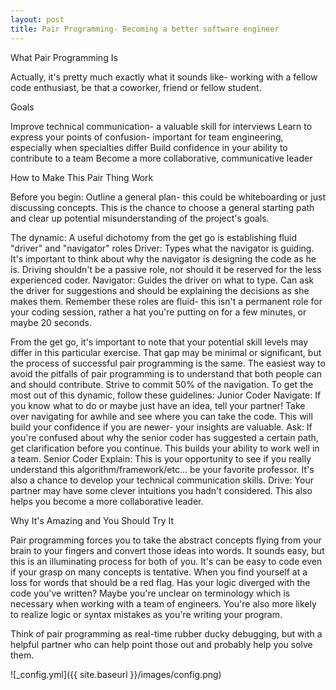 ```yaml
---
layout: post
title: Pair Programming- Becoming a better software engineer
---
```


What Pair Programming Is

Actually, it's pretty much exactly what it sounds like- working with a fellow code enthusiast, be that a coworker, friend or fellow student.

Goals

Improve technical communication- a valuable skill for interviews
Learn to express your points of confusion- important for team engineering, especially when specialties differ
Build confidence in your ability to contribute to a team
Become a more collaborative, communicative leader


How to Make This Pair Thing Work

Before you begin:
Outline a general plan- this could be whiteboarding or just discussing concepts. This is the chance to choose a general starting path and clear up potential misunderstanding of the project's goals.

The dynamic:
  A useful dichotomy from the get go is establishing fluid "driver" and "navigator" roles
    Driver: Types what the navigator is guiding. It's important to think about why the navigator is designing the
    code as he is. Driving shouldn't be a passive role, nor should it be reserved for the less experienced coder. 
    Navigator: Guides the driver on what to type. Can ask the driver for suggestions and should be explaining the 
    decisions as she makes them.
  Remember these roles are fluid- this isn't a permanent role for your coding session, rather a hat you're putting on
  for a few minutes, or maybe 20 seconds.

From the get go, it's important to note that your potential skill levels may differ in this particular exercise. That gap may be minimal or significant, but the process of successful pair programming is the same. The easiest way to avoid the pitfalls of pair programming is to understand that both people can and should contribute. Strive to commit 50% of the navigation. To get the most out of this dynamic, follow these guidelines:
Junior Coder
  Navigate: If you know what to do or maybe just have an idea, tell your partner! Take over navigating for awhile and
  see where you can take the code. This will build your confidence if you are newer- your insights are valuable.
  Ask: If you're confused about why the senior coder has suggested a certain path, get clarification before you 
  continue. This builds your ability to work well in a team.
Senior Coder
  Explain: This is your opportunity to see if you really understand this algorithm/framework/etc... be your favorite 
  professor. It's also a chance to develop your technical communication skills.
  Drive: Your partner may have some clever intuitions you hadn't considered. This also helps you become a more 
  collaborative leader.


Why It's Amazing and You Should Try It

Pair programming forces you to take the abstract concepts flying from your brain to your fingers and convert those ideas into words. It sounds easy, but this is an illuminating process for both of you. It's can be easy to code even if your grasp on many concepts is tentative. When you find yourself at a loss for words that should be a red flag. Has your logic diverged with the code you've written? Maybe you're unclear on terminology which is necessary when working with a team of engineers. You're also more likely to realize logic or syntax mistakes as you're writing your program. 

Think of pair programming as real-time rubber ducky debugging, but with a helpful partner who can help point those out and probably help you solve them.


![_config.yml]({{ site.baseurl }}/images/config.png)
